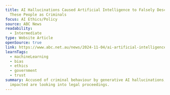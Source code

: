 ```yaml
---
title: AI Hallucinations Caused Artificial Intelligence to Falsely Describe
  These People as Criminals
focus: AI Ethics/Policy
source: ABC News
readability:
  - Intermediate
type: Website Article
openSource: true
link: https://www.abc.net.au/news/2024-11-04/ai-artificial-intelligence-hallucinations-defamation-chatgpt/104518612
learnTags:
  - machineLearning
  - bias
  - ethics
  - government
  - trust
summary: Accused of criminal behaviour by generative AI hallucinations, those
  impacted are looking into legal proceedings.
---
```

